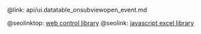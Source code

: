 @link: api/ui.datatable_onsubviewopen_event.md

@seolinktop: [web control library](https://webix.com)
@seolink: [javascript excel library](https://webix.com/widget/excel_viewer/)